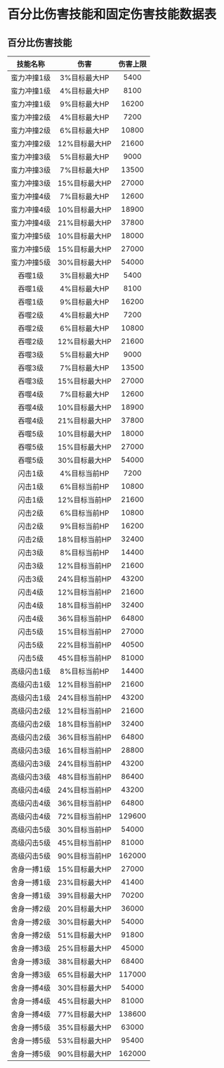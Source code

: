 # 百分比伤害技能和固定伤害技能数据表

## 百分比伤害技能

| 技能名称 | 伤害 | 伤害上限 |
| :----: | :----: | :----: |
| 蛮力冲撞1级 | 3%目标最大HP | 5400 |
| 蛮力冲撞1级 | 4%目标最大HP | 8100 |
| 蛮力冲撞1级 | 9%目标最大HP | 16200 |
| 蛮力冲撞2级 | 4%目标最大HP | 7200 |
| 蛮力冲撞2级 | 6%目标最大HP | 10800 |
| 蛮力冲撞2级 | 12%目标最大HP | 21600 |
| 蛮力冲撞3级 | 5%目标最大HP | 9000 |
| 蛮力冲撞3级 | 7%目标最大HP | 13500 |
| 蛮力冲撞3级 | 15%目标最大HP | 27000 |
| 蛮力冲撞4级 | 7%目标最大HP | 12600 |
| 蛮力冲撞4级 | 10%目标最大HP | 18900 |
| 蛮力冲撞4级 | 21%目标最大HP | 37800 |
| 蛮力冲撞5级 | 10%目标最大HP | 18000 |
| 蛮力冲撞5级 | 15%目标最大HP | 27000 |
| 蛮力冲撞5级 | 30%目标最大HP | 54000 |
| 吞噬1级 | 3%目标最大HP | 5400 |
| 吞噬1级 | 4%目标最大HP | 8100 |
| 吞噬1级 | 9%目标最大HP | 16200 |
| 吞噬2级 | 4%目标最大HP | 7200 |
| 吞噬2级 | 6%目标最大HP | 10800 |
| 吞噬2级 | 12%目标最大HP | 21600 |
| 吞噬3级 | 5%目标最大HP | 9000 |
| 吞噬3级 | 7%目标最大HP | 13500 |
| 吞噬3级 | 15%目标最大HP | 27000 |
| 吞噬4级 | 7%目标最大HP | 12600 |
| 吞噬4级 | 10%目标最大HP | 18900 |
| 吞噬4级 | 21%目标最大HP | 37800 |
| 吞噬5级 | 10%目标最大HP | 18000 |
| 吞噬5级 | 15%目标最大HP | 27000 |
| 吞噬5级 | 30%目标最大HP | 54000 |
| 闪击1级 | 4%目标当前HP | 7200 |
| 闪击1级 | 6%目标当前HP | 10800 |
| 闪击1级 | 12%目标当前HP | 21600 |
| 闪击2级 | 6%目标当前HP | 10800 |
| 闪击2级 | 9%目标当前HP | 16200 |
| 闪击2级 | 18%目标当前HP | 32400 |
| 闪击3级 | 8%目标当前HP | 14400 |
| 闪击3级 | 12%目标当前HP | 21600 |
| 闪击3级 | 24%目标当前HP | 43200 |
| 闪击4级 | 12%目标当前HP | 21600 |
| 闪击4级 | 18%目标当前HP | 32400 |
| 闪击4级 | 36%目标当前HP | 64800 |
| 闪击5级 | 15%目标当前HP | 27000 |
| 闪击5级 | 22%目标当前HP | 40500 |
| 闪击5级 | 45%目标当前HP | 81000 |
| 高级闪击1级 | 8%目标当前HP | 14400 |
| 高级闪击1级 | 12%目标当前HP | 21600 |
| 高级闪击1级 | 24%目标当前HP | 43200 |
| 高级闪击2级 | 12%目标当前HP | 21600 |
| 高级闪击2级 | 18%目标当前HP | 32400 |
| 高级闪击2级 | 36%目标当前HP | 64800 |
| 高级闪击3级 | 16%目标当前HP | 28800 |
| 高级闪击3级 | 24%目标当前HP | 43200 |
| 高级闪击3级 | 48%目标当前HP | 86400 |
| 高级闪击4级 | 24%目标当前HP | 43200 |
| 高级闪击4级 | 36%目标当前HP | 64800 |
| 高级闪击4级 | 72%目标当前HP | 129600 |
| 高级闪击5级 | 30%目标当前HP | 54000 |
| 高级闪击5级 | 45%目标当前HP | 81000 |
| 高级闪击5级 | 90%目标当前HP | 162000 |
| 舍身一搏1级 | 15%目标最大HP | 27000 |
| 舍身一搏1级 | 23%目标最大HP | 41400 |
| 舍身一搏1级 | 39%目标最大HP | 70200 |
| 舍身一搏2级 | 20%目标最大HP | 36000 |
| 舍身一搏2级 | 30%目标最大HP | 54000 |
| 舍身一搏2级 | 51%目标最大HP | 91800 |
| 舍身一搏3级 | 25%目标最大HP | 45000 |
| 舍身一搏3级 | 38%目标最大HP | 68400 |
| 舍身一搏3级 | 65%目标最大HP | 117000 |
| 舍身一搏4级 | 30%目标最大HP | 54000 |
| 舍身一搏4级 | 45%目标最大HP | 81000 |
| 舍身一搏4级 | 77%目标最大HP | 138600 |
| 舍身一搏5级 | 35%目标最大HP | 63000 |
| 舍身一搏5级 | 53%目标最大HP | 95400 |
| 舍身一搏5级 | 90%目标最大HP | 162000 |
